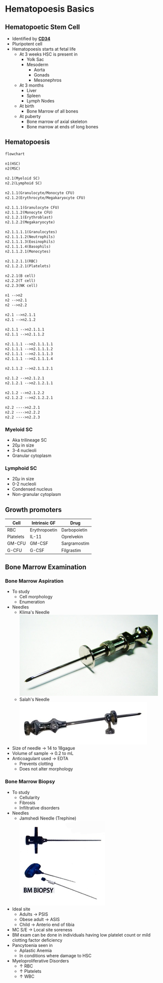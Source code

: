 # Hematopoesis Basics

## Hematopoetic Stem Cell
- Identified by [**CD34**](Pathology/Misc/CDAssiciations)
- Pluripotent cell
- Hematopoesis starts at fetal life
	- At 3 weeks HSC is present in 
		- Yolk Sac
		- Mesoderm
			- Aorta
			- Gonads
			- Mesonephros
	- At 3 months
		- Liver
		- Spleen
		- Lymph Nodes
	- At birth
		- Bone Marrow of all bones
	- At puberty
		- Bone marrow of axial skeleton
		- Bone marrow at ends of long bones

## Hematopoesis
```mermaid
flowchart

n1(HSC)
n2(MSC)

n2.1(Myeloid SC)
n2.2(Lymphoid SC)

n2.1.1(Granulocyte/Monocyte CFU)
n2.1.2(Erythrocyte/Megakaryocyte CFU)

n2.1.1.1(Granulocyte CFU)
n2.1.1.2(Monocyte CFU)
n2.1.2.1(Erythroblast)
n2.1.2.2(Megakaryocyte)

n2.1.1.1.1(Granulocytes)
n2.1.1.1.2(Neutrophils)
n2.1.1.1.3(Eosinophils)
n2.1.1.1.4(Basophils)
n2.1.1.2.1(Monocytes)

n2.1.2.1.1(RBC)
n2.1.2.2.1(Platelets)

n2.2.1(B cell)
n2.2.2(T cell)
n2.2.3(NK cell)

n1 -->n2
n2 -->n2.1
n2 -->n2.2

n2.1 -->n2.1.1
n2.1 -->n2.1.2

n2.1.1 -->n2.1.1.1
n2.1.1 -->n2.1.1.2

n2.1.1.1 -->n2.1.1.1.1
n2.1.1.1 -->n2.1.1.1.2
n2.1.1.1 -->n2.1.1.1.3
n2.1.1.1 -->n2.1.1.1.4

n2.1.1.2 -->n2.1.1.2.1

n2.1.2 -->n2.1.2.1
n2.1.2.1 -->n2.1.2.1.1

n2.1.2 -->n2.1.2.2
n2.1.2.2 -->n2.1.2.2.1

n2.2 ---->n2.2.1
n2.2 ---->n2.2.2
n2.2 ---->n2.2.3

```

### Myeloid SC
- Aka trilineage SC
- 20$\mu$ in size
- 3-4 nucleoli
- Granular cytoplasm
### Lymphoid SC
- 20$\mu$ in size
- 0-2 nucleoli
- Condensed nucleus
- Non-granular cytoplasm

## Growth promoters
| Cell      | Intrinsic GF  | Drug         |
| --------- | ------------- | ------------ |
| RBC       | Erythropoetin | Darbopoietin |
| Platelets | IL-11         | Oprelvekin   |
| GM-CFU    | GM-CSF        | Sargramostim |
| G-CFU     | G-CSF         | Filgrastim   |

## Bone Marrow Examination
### Bone Marrow Aspiration
- To study 
	- Cell morphology
	- Enumeration
- Needles
	- Klima's Needle
		![KlimasNeedle](Pathology/Images/KlimasNeedle.jpg)
	- Salah's Needle
		![SalahsNeedle](Pathology/Images/SalahsNeedle.jpg)
- Size of needle  $\rightarrow$ 14 to 18gague
- Volume of sample  $\rightarrow$ 0.2 to mL
- Anticoagulant used  $\rightarrow$ EDTA
	- Prevents clotting 
	- Does not alter morphology
### Bone Marrow Biopsy
- To study
	- Cellularity
	- Fibrosis
	- Infiltrative disorders
- Needles
	- Jamshedi Needle (Trephine)
	![JamshediNeedle](Pathology/Images/JamshediNeedle.jpg)	
- Ideal site
	- Adults  $\rightarrow$ PSIS
	- Obese adult  $\rightarrow$ ASIS
	- Child  $\rightarrow$ Anterio end of tibia
- MC S/E  $\rightarrow$ Local site soreness
- BM exam can be done in individuals having low platelet count or mild clotting factor deficiency
- Pancytoenia seen in 
	- Aplastic Anemia
	- In conditions where damage to HSC
- Myeloproliferative Disorders
	- $\uparrow$ RBC
	- $\uparrow$ Platelets
	- $\uparrow$ WBC